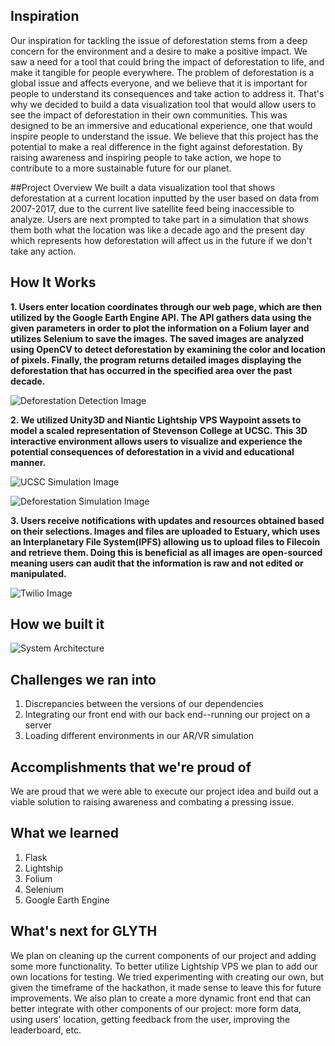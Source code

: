 ## Inspiration
Our inspiration for tackling the issue of deforestation stems from a deep concern for the environment and a desire to make a positive impact. We saw a need for a tool that could bring the impact of deforestation to life, and make it tangible for people everywhere. The problem of deforestation is a global issue and affects everyone, and we believe that it is important for people to understand its consequences and take action to address it. That's why we decided to build a data visualization tool that would allow users to see the impact of deforestation in their own communities. This was designed to be an immersive and educational experience, one that would inspire people to understand the issue. We believe that this project has the potential to make a real difference in the fight against deforestation. By raising awareness and inspiring people to take action, we hope to contribute to a more sustainable future for our planet.

##Project Overview
We built a data visualization tool that shows deforestation at a current location inputted by the user based on data from 2007-2017, due to the current live satellite feed being inaccessible to analyze. Users are next prompted to take part in a simulation that shows them both what the location was like a decade ago and the present day which represents how deforestation will affect us in the future if we don't take any action.

## How It Works
**1. Users enter location coordinates through our web page, which are then utilized by the Google Earth Engine API. The API gathers data using the given parameters in order to plot the information on a Folium layer and utilizes Selenium to save the images. The saved images are analyzed using OpenCV to detect deforestation by examining the color and location of pixels. Finally, the program returns detailed images displaying the deforestation that has occurred in the specified area over the past decade.**

![Deforestation Detection Image](https://gateway.estuary.tech/gw/ipfs/bafkreicfdr5xod7toa4wwx5wyiuev6vzyed7c5v4fkzsw427sh2oeb7ofu)

**2. We utilized Unity3D and Niantic Lightship VPS Waypoint assets to model a scaled representation of Stevenson College at UCSC. This 3D interactive environment allows users to visualize and experience the potential consequences of deforestation in a vivid and educational manner.**

![UCSC Simulation Image](https://gateway.estuary.tech/gw/ipfs/bafkreia2zsbxrqkcvwo2g6zea2gjouppclvjcbzc2alfa6pyf3yxtwuzqu)

![Deforestation Simulation Image](https://gateway.estuary.tech/gw/ipfs/bafkreigfjfrsb3v4ymkp3o44scg7dhrkcahmugwes7bmje2t7t5vi6khxy)

**3. Users receive notifications with updates and resources obtained based on their selections. Images and files are uploaded to Estuary, which uses an Interplanetary File System(IPFS) allowing us to upload files to Filecoin and retrieve them. Doing this is beneficial as all images are open-sourced meaning users can audit that the information is raw and not edited or manipulated.**

![Twilio Image](https://gateway.estuary.tech/gw/ipfs/bafkreifpolkjzfc7g7vdd6pipnqsmpkkeulr4nnol6u7uufk7mvy7w5mpi)

## How we built it
![System Architecture](https://gateway.estuary.tech/gw/ipfs/bafkreibnptrlvnpasaybs4cx2nsj5kkqcyyqcqsj32ypvswb72hagwc2ti)



## Challenges we ran into
1. Discrepancies between the versions of our dependencies 
2. Integrating our front end with our back end--running our project on a server 
3. Loading different environments in our AR/VR simulation

## Accomplishments that we're proud of
We are proud that we were able to execute our project idea and build out a viable solution to raising awareness and combating a pressing issue.

## What we learned
1. Flask
2. Lightship
3. Folium 
4. Selenium
5. Google Earth Engine

## What's next for GLYTH
We plan on cleaning up the current components of our project and adding some more functionality. To better utilize Lightship VPS we plan to add our own locations for testing. We tried experimenting with creating our own, but given the timeframe of the hackathon, it made sense to leave this for future improvements. We also plan to create a more dynamic front end that can better integrate with other components of our project: more form data, using users' location, getting feedback from the user, improving the leaderboard, etc.

